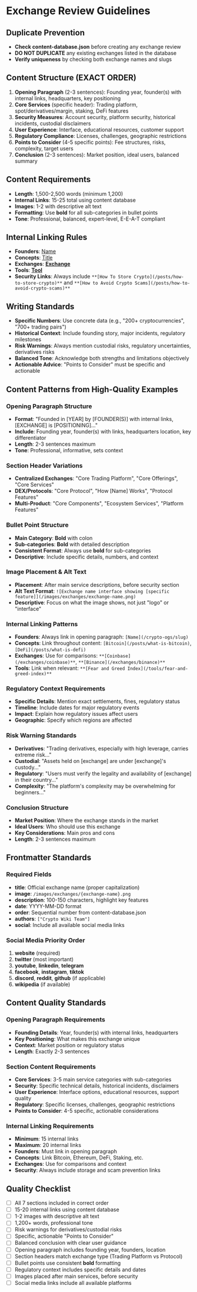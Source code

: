 # Exchange Review Guidelines

## Duplicate Prevention

- **Check content-database.json** before creating any exchange review
- **DO NOT DUPLICATE** any existing exchanges listed in the database
- **Verify uniqueness** by checking both exchange names and slugs

## Content Structure (EXACT ORDER)

1. **Opening Paragraph** (2-3 sentences): Founding year, founder(s) with internal links, headquarters, key positioning
2. **Core Services** (specific header): Trading platform, spot/derivatives/margin, staking, DeFi features
3. **Security Measures**: Account security, platform security, historical incidents, custodial disclaimers
4. **User Experience**: Interface, educational resources, customer support
5. **Regulatory Compliance**: Licenses, challenges, geographic restrictions
6. **Points to Consider** (4-5 specific points): Fee structures, risks, complexity, target users
7. **Conclusion** (2-3 sentences): Market position, ideal users, balanced summary

## Content Requirements

- **Length**: 1,500-2,500 words (minimum 1,200)
- **Internal Links**: 15-25 total using content database
- **Images**: 1-2 with descriptive alt text
- **Formatting**: Use **bold** for all sub-categories in bullet points
- **Tone**: Professional, balanced, expert-level, E-E-A-T compliant

## Internal Linking Rules

- **Founders**: [Name](/crypto-ogs/{slug})
- **Concepts**: [Title](/posts/{slug})
- **Exchanges**: **[Exchange](/exchanges/{slug})**
- **Tools**: **[Tool](/tools/{slug})**
- **Security Links**: Always include `**[How To Store Crypto](/posts/how-to-store-crypto)**` and `**[How to Avoid Crypto Scams](/posts/how-to-avoid-crypto-scams)**`

## Writing Standards

- **Specific Numbers**: Use concrete data (e.g., "200+ cryptocurrencies", "700+ trading pairs")
- **Historical Context**: Include founding story, major incidents, regulatory milestones
- **Risk Warnings**: Always mention custodial risks, regulatory uncertainties, derivatives risks
- **Balanced Tone**: Acknowledge both strengths and limitations objectively
- **Actionable Advice**: "Points to Consider" must be specific and actionable

## Content Patterns from High-Quality Examples

### **Opening Paragraph Structure**

- **Format**: "Founded in [YEAR] by [FOUNDER(S)] with internal links, [EXCHANGE] is [POSITIONING]..."
- **Include**: Founding year, founder(s) with links, headquarters location, key differentiator
- **Length**: 2-3 sentences maximum
- **Tone**: Professional, informative, sets context

### **Section Header Variations**

- **Centralized Exchanges**: "Core Trading Platform", "Core Offerings", "Core Services"
- **DEX/Protocols**: "Core Protocol", "How [Name] Works", "Protocol Features"
- **Multi-Product**: "Core Components", "Ecosystem Services", "Platform Features"

### **Bullet Point Structure**

- **Main Category**: **Bold** with colon
- **Sub-categories**: **Bold** with detailed description
- **Consistent Format**: Always use **bold** for sub-categories
- **Descriptive**: Include specific details, numbers, and context

### **Image Placement & Alt Text**

- **Placement**: After main service descriptions, before security section
- **Alt Text Format**: `![Exchange name interface showing [specific feature]](/images/exchanges/exchange-name.png)`
- **Descriptive**: Focus on what the image shows, not just "logo" or "interface"

### **Internal Linking Patterns**

- **Founders**: Always link in opening paragraph: `[Name](/crypto-ogs/slug)`
- **Concepts**: Link throughout content: `[Bitcoin](/posts/what-is-bitcoin)`, `[DeFi](/posts/what-is-defi)`
- **Exchanges**: Use for comparisons: `**[Coinbase](/exchanges/coinbase)**`, `**[Binance](/exchanges/binance)**`
- **Tools**: Link when relevant: `**[Fear and Greed Index](/tools/fear-and-greed-index)**`

### **Regulatory Context Requirements**

- **Specific Details**: Mention exact settlements, fines, regulatory status
- **Timeline**: Include dates for major regulatory events
- **Impact**: Explain how regulatory issues affect users
- **Geographic**: Specify which regions are affected

### **Risk Warning Standards**

- **Derivatives**: "Trading derivatives, especially with high leverage, carries extreme risk..."
- **Custodial**: "Assets held on [exchange] are under [exchange]'s custody..."
- **Regulatory**: "Users must verify the legality and availability of [exchange] in their country..."
- **Complexity**: "The platform's complexity may be overwhelming for beginners..."

### **Conclusion Structure**

- **Market Position**: Where the exchange stands in the market
- **Ideal Users**: Who should use this exchange
- **Key Considerations**: Main pros and cons
- **Length**: 2-3 sentences maximum

## Frontmatter Standards

### **Required Fields**

- **title**: Official exchange name (proper capitalization)
- **image**: `/images/exchanges/{exchange-name}.png`
- **description**: 100-150 characters, highlight key features
- **date**: YYYY-MM-DD format
- **order**: Sequential number from content-database.json
- **authors**: `["Crypto Wiki Team"]`
- **social**: Include all available social media links

### **Social Media Priority Order**

1. **website** (required)
2. **twitter** (most important)
3. **youtube**, **linkedin**, **telegram**
4. **facebook**, **instagram**, **tiktok**
5. **discord**, **reddit**, **github** (if applicable)
6. **wikipedia** (if available)

## Content Quality Standards

### **Opening Paragraph Requirements**

- **Founding Details**: Year, founder(s) with internal links, headquarters
- **Key Positioning**: What makes this exchange unique
- **Context**: Market position or regulatory status
- **Length**: Exactly 2-3 sentences

### **Section Content Requirements**

- **Core Services**: 3-5 main service categories with sub-categories
- **Security**: Specific technical details, historical incidents, disclaimers
- **User Experience**: Interface options, educational resources, support quality
- **Regulatory**: Specific licenses, challenges, geographic restrictions
- **Points to Consider**: 4-5 specific, actionable considerations

### **Internal Linking Requirements**

- **Minimum**: 15 internal links
- **Maximum**: 20 internal links
- **Founders**: Must link in opening paragraph
- **Concepts**: Link Bitcoin, Ethereum, DeFi, Staking, etc.
- **Exchanges**: Use for comparisons and context
- **Security**: Always include storage and scam prevention links

## Quality Checklist

- [ ] All 7 sections included in correct order
- [ ] 15-20 internal links using content database
- [ ] 1-2 images with descriptive alt text
- [ ] 1,200+ words, professional tone
- [ ] Risk warnings for derivatives/custodial risks
- [ ] Specific, actionable "Points to Consider"
- [ ] Balanced conclusion with clear user guidance
- [ ] Opening paragraph includes founding year, founders, location
- [ ] Section headers match exchange type (Trading Platform vs Protocol)
- [ ] Bullet points use consistent **bold** formatting
- [ ] Regulatory context includes specific details and dates
- [ ] Images placed after main services, before security
- [ ] Social media links include all available platforms
